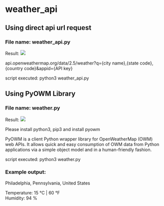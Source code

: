 # weather_api


## Using direct api url request
### File name: weather_api.py

Result:
![](result_api.gif)

api.openweathermap.org/data/2.5/weather?q={city name},{state code},{country code}&appid={API key}

script executed: python3 weather_api.py


## Using PyOWM Library
### File name: weather.py

Result:
![](result.gif)

Please install python3, pip3 and install pyowm 

PyOWM is a client Python wrapper library for OpenWeatherMap (OWM) web APIs. It allows quick and easy consumption of OWM data from Python applications via a simple object model and in a human-friendly fashion.

script executed: python3 weather.py

### Example output:
Philadelphia, Pennsylvania, United States   

Temperature: 15 °C | 60 °F    
Humidity: 94 %    

